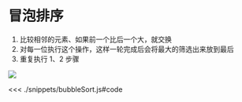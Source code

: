 # 冒泡排序

1. 比较相邻的元素、如果前一个比后一个大，就交换
2. 对每一位执行这个操作，这样一轮完成后会将最大的筛选出来放到最后
3. 重复执行 1、2 步骤

![](https://limy-1309594960.cos.ap-beijing.myqcloud.com/202209261914597.gif)

<<< ./snippets/bubbleSort.js#code
